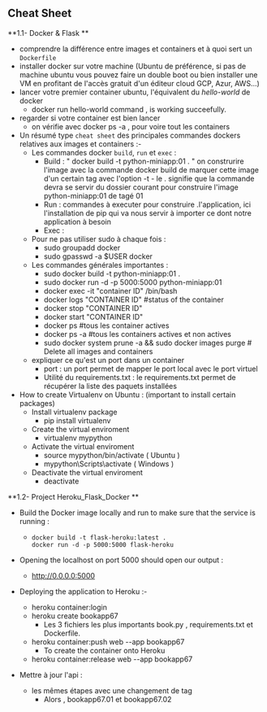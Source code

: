 ## Cheat Sheet  

**1.1- Docker & Flask **

- comprendre la différence entre images et containers et à quoi sert un `Dockerfile` 
- installer docker sur votre machine (Ubuntu de préférence, si pas de machine ubuntu vous pouvez faire un double boot ou bien installer une VM en profitant de l'accès gratuit d'un éditeur cloud GCP, Azur, AWS...) 
- lancer votre premier container ubuntu, l'équivalent du *hello-world* de docker  
  - docker run hello-world command , is working succeefully.
- regarder si votre container est bien lancer 
  - on vérifie avec docker ps -a , pour voire tout les containers
- Un résumé type `cheat sheet` des principales commandes dockers relatives aux images et containers :-
  - Les commandes docker `build`, `run` et `exec` :
    - Build : " docker build -t python-miniapp:01 . " on construrire l'image avec la commande docker build de marquer cette image d'un certain tag  avec l'option -t - le . signifie que la commande devra se servir du dossier courant pour construire l'image python-miniapp:01 de tagé 01
    - Run : commandes à executer pour construire .l'application, ici l'installation de pip qui va nous servir à importer ce dont notre application à besoin
    - Exec :
  - Pour ne pas utiliser sudo à chaque fois :
    - sudo groupadd docker
    - sudo gpasswd -a $USER docker
  - Les commandes générales importantes :
    - sudo docker build -t python-miniapp:01 .
    - sudo docker run -d -p 5000:5000 python-miniapp:01
    - docker exec -it "container ID" /bin/bash
    - docker logs "CONTAINER ID" #status of the container
    - docker stop "CONTAINER ID"
    - docker start "CONTAINER ID"
    - docker ps #tous les container actives
    - docker ps -a #tous les containers actives et non actives  
    - sudo docker system prune -a && sudo docker images purge # Delete all images and containers
  - expliquer ce qu'est un port dans un container
    - port : un port permet de mapper le port local avec le port virtuel
    - Utilité du requirements.txt : le requirements.txt permet de récupérer la liste des paquets installées
- How to create Virtualenv on Ubuntu : (important to install certain packages)
  - Install virtualenv package
    - pip install virtualenv
  - Create the virtual enviroment
    - virtualenv mypython
  - Activate the virtual enviroment
    - source mypython/bin/activate ( Ubuntu )
    - mypython\Scripts\activate ( Windows )
  - Deactivate the virtual enviroment
    - deactivate

**1.2- Project Heroku_Flask_Docker  **

- Build the Docker image locally and run to make sure that the service is running :

  - ```
    docker build -t flask-heroku:latest .
    docker run -d -p 5000:5000 flask-heroku
    ```

- Opening the localhost on port 5000 should open our output :

  - http://0.0.0.0:5000

- Deploying the application to Heroku :-

  - heroku container:login
  - heroku create bookapp67 
    - Les 3 fichiers les plus importants book.py , requirements.txt et Dockerfile.
  - heroku container:push web --app bookapp67
    - To create the container onto Heroku
  - heroku container:release web --app bookapp67

- Mettre à jour l'api :

  - les mêmes étapes avec une changement de tag
    - Alors , bookapp67.01 et bookapp67.02
